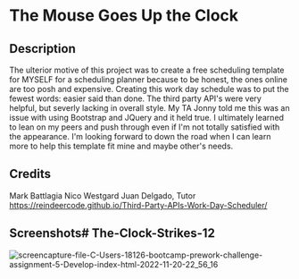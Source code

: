 # The Mouse Goes Up the Clock

## Description

The ulterior motive of this project was to create a free scheduling template for MYSELF for a scheduling planner because to be honest, the ones online are too posh and expensive. Creating this work day schedule was to put the fewest words: easier said than done. The third party API's were very helpful, but severly lacking in overall style. My TA Jonny told me this was an issue with using Bootstrap and JQuery and it held true. I ultimately learned to lean on my peers and push through even if I'm not totally satisfied with the appearance. I'm looking forward to down the road when I can learn more to help this template fit mine and maybe other's needs. 

## Credits

Mark Battlagia
Nico Westgard
Juan Delgado, Tutor
https://reindeercode.github.io/Third-Party-APIs-Work-Day-Scheduler/


## Screenshots# The-Clock-Strikes-12
![screencapture-file-C-Users-18126-bootcamp-prework-challenge-assignment-5-Develop-index-html-2022-11-20-22_56_16](https://user-images.githubusercontent.com/114121861/202969135-a0408ec4-7219-4007-9c59-b50362acb7ec.png)
